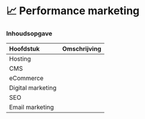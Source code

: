 # 📈 Performance marketing

### Inhoudsopgave

| Hoofdstuk | Omschrijving |
| :--- | :--- |
| Hosting |  |
| CMS |  |
| eCommerce |  |
| Digital marketing |  |
| SEO |  |
| Email marketing |  |

 

